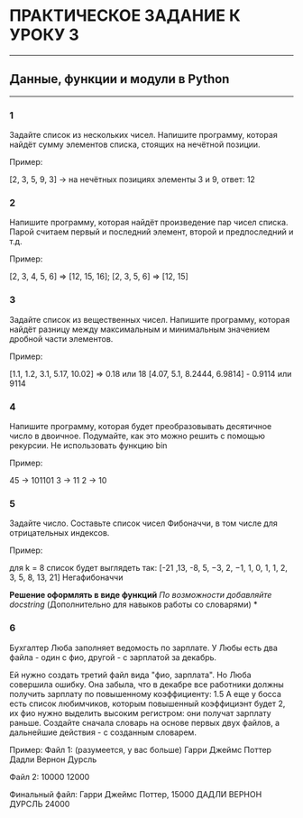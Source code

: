 # ПРАКТИЧЕСКОЕ ЗАДАНИЕ К УРОКУ 3 #
______
## Данные, функции и модули в Python ##
----------
### 1 ###
Задайте список из нескольких чисел. Напишите программу, которая найдёт сумму элементов списка, стоящих на нечётной позиции.

Пример:

[2, 3, 5, 9, 3] -> на нечётных позициях элементы 3 и 9, ответ: 12

### 2 ###
Напишите программу, которая найдёт произведение пар чисел списка. Парой считаем первый и последний элемент, второй и предпоследний и т.д.

Пример:

[2, 3, 4, 5, 6] => [12, 15, 16];
[2, 3, 5, 6] => [12, 15]

### 3 ###
Задайте список из вещественных чисел. Напишите программу, которая найдёт разницу между максимальным и минимальным значением дробной части элементов.

Пример:

[1.1, 1.2, 3.1, 5.17, 10.02] => 0.18 или 18
[4.07, 5.1, 8.2444, 6.9814] - 0.9114 или 9114

### 4 ###
Напишите программу, которая будет преобразовывать десятичное число в двоичное. Подумайте, как это можно решить с помощью рекурсии.
Не использовать функцию bin

Пример:

45 -> 101101
3 -> 11
2 -> 10

### 5 ###
Задайте число. Составьте список чисел Фибоначчи, в том числе для отрицательных индексов.

Пример:

для k = 8 список будет выглядеть так: [-21 ,13, -8, 5, −3, 2, −1, 1, 0, 1, 1, 2, 3, 5, 8, 13, 21] Негафибоначчи


__Решение оформлять в виде функций__
*По возможности добавляйте docstring*
(Дополнительно для навыков работы со словарями) *

### 6 ###
 Бухгалтер Люба заполняет ведомость по зарплате. У Любы есть два файла - один с фио, другой - с зарплатой за декабрь.

Ей нужно создать третий файл вида "фио, зарплата".
Но Люба совершила ошибку. Она забыла, что в декабре все работники должны получить зарплату по повышенному коэффициенту: 1.5
А еще у босса есть список любимчиков, которым повышенный коэффициэнт будет 2, их фио нужно выделить высоким регистром: они получат зарплату раньше.
Создайте сначала словарь на основе первых двух файлов, а дальнейшие действия - с созданным словарем.

Пример:
Файл 1: (разумеется, у вас больше)
Гарри Джеймс Поттер
Дадли Вернон Дурсль

Файл 2:
10000
12000

Финальный файл:
Гарри Джеймс Поттер, 15000
ДАДЛИ ВЕРНОН ДУРСЛЬ 24000